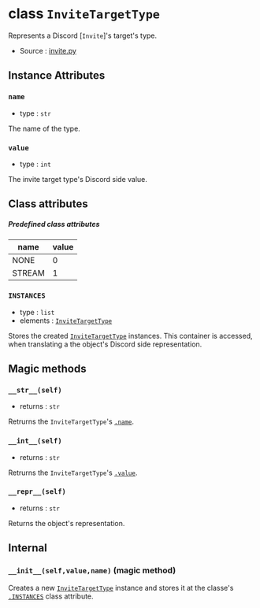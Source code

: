 # class `InviteTargetType`

Represents a Discord [`Invite`]'s target's type.

- Source : [invite.py](https://github.com/HuyaneMatsu/hata/blob/master/hata/invite.py)

## Instance Attributes

### `name`

- type : `str`

The name of the type.

### `value`

- type : `int`

The invite target type's Discord side value.

## Class attributes

##### Predefined class attributes

| name              | value     |
|-------------------|-----------|
| NONE              | 0         |
| STREAM            | 1         |

### `INSTANCES`

- type : `list`
- elements : [`InviteTargetType`](InviteTargetType.md)

Stores the created [`InviteTargetType`](InviteTargetType.md) instances.
This container is accessed, when translating a the object's Discord side
representation.

## Magic methods

### `__str__(self)`

- returns : `str`

Retrurns the `InviteTargetType`'s [`.name`](#name).

### `__int__(self)`

- returns : `str`

Retrurns the `InviteTargetType`'s [`.value`](#value).

### `__repr__(self)`

- returns : `str`

Returns the object's representation.

## Internal

### `__init__(self,value,name)` (magic method)

Creates a new [`InviteTargetType`](InviteTargetType.md) instance and stores it
at the classe's [`.INSTANCES`](#instances) class attribute.
